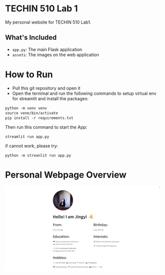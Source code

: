 # TECHIN 510 Lab 1

My personal website for TECHIN 510 Lab1.

## What's Included

- `app.py`: The main Flask application
- `assets`: The images on the web application


# How to Run
- Pull this git repository and open it
- Open the ternimal and run the following commands to setup virtual env for streamlit and install the packages:
```
python -m venv venv
source vene/bin/activate
pip install -r requirements.txt
```
Then run this command to start the App:
```
streamlit run app.py
```
if cannot work, please try:
```
python -m streanlit run app.py
```

# Personal Webpage Overview
![Alt text](assets/web_preview.png)